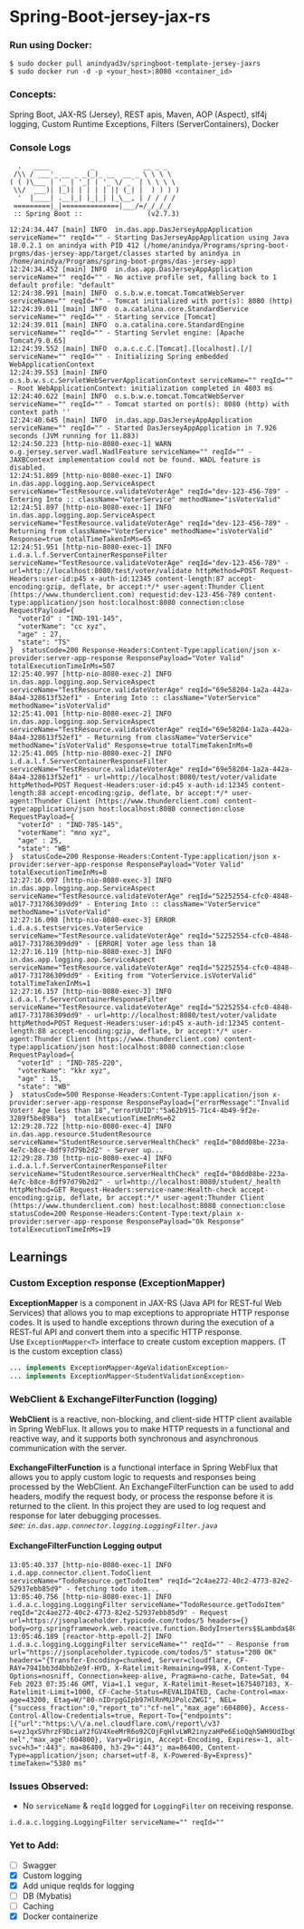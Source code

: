 # Spring-Boot-jersey-jax-rs

### Run using Docker:
```
$ sudo docker pull anindyad3v/springboot-template-jersey-jaxrs
$ sudo docker run -d -p <your_host>:8080 <container_id>
```

### Concepts:
Spring Boot, JAX-RS (Jersey), REST apis, Maven, AOP (Aspect), slf4j logging, Custom Runtime Exceptions, Filters (ServerContainers), Docker  

### Console Logs
```
  .   ____          _            __ _ _
 /\\ / ___'_ __ _ _(_)_ __  __ _ \ \ \ \
( ( )\___ | '_ | '_| | '_ \/ _` | \ \ \ \
 \\/  ___)| |_)| | | | | || (_| |  ) ) ) )
  '  |____| .__|_| |_|_| |_\__, | / / / /
 =========|_|==============|___/=/_/_/_/
 :: Spring Boot ::                (v2.7.3)

12:24:34.447 [main] INFO  in.das.app.DasJerseyAppApplication serviceName="" reqId="" - Starting DasJerseyAppApplication using Java 18.0.2.1 on anindya with PID 412 (/home/anindya/Programs/spring-boot-prgms/das-jersey-app/target/classes started by anindya in /home/anindya/Programs/spring-boot-prgms/das-jersey-app)
12:24:34.452 [main] INFO  in.das.app.DasJerseyAppApplication serviceName="" reqId="" - No active profile set, falling back to 1 default profile: "default"
12:24:38.991 [main] INFO  o.s.b.w.e.tomcat.TomcatWebServer serviceName="" reqId="" - Tomcat initialized with port(s): 8080 (http)
12:24:39.011 [main] INFO  o.a.catalina.core.StandardService serviceName="" reqId="" - Starting service [Tomcat]
12:24:39.011 [main] INFO  o.a.catalina.core.StandardEngine serviceName="" reqId="" - Starting Servlet engine: [Apache Tomcat/9.0.65]
12:24:39.552 [main] INFO  o.a.c.c.C.[Tomcat].[localhost].[/] serviceName="" reqId="" - Initializing Spring embedded WebApplicationContext
12:24:39.553 [main] INFO  o.s.b.w.s.c.ServletWebServerApplicationContext serviceName="" reqId="" - Root WebApplicationContext: initialization completed in 4803 ms
12:24:40.622 [main] INFO  o.s.b.w.e.tomcat.TomcatWebServer serviceName="" reqId="" - Tomcat started on port(s): 8080 (http) with context path ''
12:24:40.645 [main] INFO  in.das.app.DasJerseyAppApplication serviceName="" reqId="" - Started DasJerseyAppApplication in 7.926 seconds (JVM running for 11.883)
12:24:50.223 [http-nio-8080-exec-1] WARN  o.g.jersey.server.wadl.WadlFeature serviceName="" reqId="" - JAXBContext implementation could not be found. WADL feature is disabled.
12:24:51.809 [http-nio-8080-exec-1] INFO  in.das.app.logging.aop.ServiceAspect serviceName="TestResource.validateVoterAge" reqId="dev-123-456-789" - Entering Into :: className="VoterService" methodName="isVoterValid"
12:24:51.897 [http-nio-8080-exec-1] INFO  in.das.app.logging.aop.ServiceAspect serviceName="TestResource.validateVoterAge" reqId="dev-123-456-789" - Returning from className="VoterService" methodName="isVoterValid" Response=true totalTimeTakenInMs=65
12:24:51.951 [http-nio-8080-exec-1] INFO  i.d.a.l.f.ServerContainerResponseFilter serviceName="TestResource.validateVoterAge" reqId="dev-123-456-789" - url=http://localhost:8080/test/voter/validate httpMethod=POST Request-Headers:user-id:p45 x-auth-id:12345 content-length:87 accept-encoding:gzip, deflate, br accept:*/* user-agent:Thunder Client (https://www.thunderclient.com) requestid:dev-123-456-789 content-type:application/json host:localhost:8080 connection:close RequestPayload={
  "voterId" : "IND-191-145",
  "voterName": "cc xyz",
  "age" : 27,
  "state": "TS"
}  statusCode=200 Response-Headers:Content-Type:application/json x-provider:server-app-response ResponsePayload="Voter Valid"  totalExecutionTimeInMs=507
12:25:40.997 [http-nio-8080-exec-2] INFO  in.das.app.logging.aop.ServiceAspect serviceName="TestResource.validateVoterAge" reqId="69e58204-1a2a-442a-84a4-328613f52ef1" - Entering Into :: className="VoterService" methodName="isVoterValid"
12:25:41.001 [http-nio-8080-exec-2] INFO  in.das.app.logging.aop.ServiceAspect serviceName="TestResource.validateVoterAge" reqId="69e58204-1a2a-442a-84a4-328613f52ef1" - Returning from className="VoterService" methodName="isVoterValid" Response=true totalTimeTakenInMs=0
12:25:41.005 [http-nio-8080-exec-2] INFO  i.d.a.l.f.ServerContainerResponseFilter serviceName="TestResource.validateVoterAge" reqId="69e58204-1a2a-442a-84a4-328613f52ef1" - url=http://localhost:8080/test/voter/validate httpMethod=POST Request-Headers:user-id:p45 x-auth-id:12345 content-length:88 accept-encoding:gzip, deflate, br accept:*/* user-agent:Thunder Client (https://www.thunderclient.com) content-type:application/json host:localhost:8080 connection:close RequestPayload={
  "voterId" : "IND-785-145",
  "voterName": "mno xyz",
  "age" : 25,
  "state": "WB"
}  statusCode=200 Response-Headers:Content-Type:application/json x-provider:server-app-response ResponsePayload="Voter Valid"  totalExecutionTimeInMs=8
12:27:16.097 [http-nio-8080-exec-3] INFO  in.das.app.logging.aop.ServiceAspect serviceName="TestResource.validateVoterAge" reqId="52252554-cfc0-4848-a017-731786309dd9" - Entering Into :: className="VoterService" methodName="isVoterValid"
12:27:16.098 [http-nio-8080-exec-3] ERROR i.d.a.s.testservices.VoterService serviceName="TestResource.validateVoterAge" reqId="52252554-cfc0-4848-a017-731786309dd9" - [ERROR] Voter age less than 18
12:27:16.119 [http-nio-8080-exec-3] INFO  in.das.app.logging.aop.ServiceAspect serviceName="TestResource.validateVoterAge" reqId="52252554-cfc0-4848-a017-731786309dd9" - Exiting from "VoterService.isVoterValid" totalTimeTakenInMs=1
12:27:16.157 [http-nio-8080-exec-3] INFO  i.d.a.l.f.ServerContainerResponseFilter serviceName="TestResource.validateVoterAge" reqId="52252554-cfc0-4848-a017-731786309dd9" - url=http://localhost:8080/test/voter/validate httpMethod=POST Request-Headers:user-id:p45 x-auth-id:12345 content-length:88 accept-encoding:gzip, deflate, br accept:*/* user-agent:Thunder Client (https://www.thunderclient.com) content-type:application/json host:localhost:8080 connection:close RequestPayload={
  "voterId" : "IND-785-220",
  "voterName": "kkr xyz",
  "age" : 15,
  "state": "WB"
}  statusCode=500 Response-Headers:Content-Type:application/json x-provider:server-app-response ResponsePayload={"errorMessage":"Invalid Voter! Age less than 18","errorUUID":"5a62b915-71c4-4b49-9f2e-3289f5be898a"}  totalExecutionTimeInMs=62
12:29:28.722 [http-nio-8080-exec-4] INFO  in.das.app.resource.StudentResource serviceName="StudentResource.serverHealthCheck" reqId="08dd08be-223a-4e7c-b8ce-8df97d79b2d2" - Server up...
12:29:28.730 [http-nio-8080-exec-4] INFO  i.d.a.l.f.ServerContainerResponseFilter serviceName="StudentResource.serverHealthCheck" reqId="08dd08be-223a-4e7c-b8ce-8df97d79b2d2" - url=http://localhost:8080/student/_health httpMethod=GET Request-Headers:service-name:Health-check accept-encoding:gzip, deflate, br accept:*/* user-agent:Thunder Client (https://www.thunderclient.com) host:localhost:8080 connection:close  statusCode=200 Response-Headers:Content-Type:text/plain x-provider:server-app-response ResponsePayload="Ok Response"  totalExecutionTimeInMs=19
```

## Learnings
### Custom Exception response (ExceptionMapper)
__ExceptionMapper__ is a component in JAX-RS (Java API for REST-ful Web Services) that allows you to map exceptions to appropriate HTTP response codes. It is used to handle exceptions thrown during the execution of a REST-ful API and convert them into a specific HTTP response.  
Use `ExceptionMapper<T>` interface to create custom exception mappers. (T is the custom exception class)
```java
... implements ExceptionMapper<AgeValidationException>
... implements ExceptionMapper<StudentValidationException>
```

### WebClient & ExchangeFilterFunction (logging)
__WebClient__ is a reactive, non-blocking, and client-side HTTP client available in Spring WebFlux. It allows you to make HTTP requests in a functional and reactive way, and it supports both synchronous and asynchronous communication with the server.  
<br/>
__ExchangeFilterFunction__ is a functional interface in Spring WebFlux that allows you to apply custom logic to requests and responses being processed by the WebClient. An ExchangeFilterFunction can be used to add headers, modify the request body, or process the response before it is returned to the client. In this project they are used to log request and response for later debugging processes.  
_see: `in.das.app.connector.logging.LoggingFilter.java`_

#### ExchangeFilterFunction Logging output
```
13:05:40.337 [http-nio-8080-exec-1] INFO  i.d.app.connector.client.TodoClient serviceName="TodoResource.getTodoItem" reqId="2c4ae272-40c2-4773-82e2-52937ebb85d9" - fetching todo item...
13:05:40.756 [http-nio-8080-exec-1] INFO  i.d.a.c.logging.LoggingFilter serviceName="TodoResource.getTodoItem" reqId="2c4ae272-40c2-4773-82e2-52937ebb85d9" - Request url=https://jsonplaceholder.typicode.com/todos/5 headers={} body=org.springframework.web.reactive.function.BodyInserters$$Lambda$801/0x000000080113bd88@50d28764
13:05:46.189 [reactor-http-epoll-2] INFO  i.d.a.c.logging.LoggingFilter serviceName="" reqId="" - Response from url="https://jsonplaceholder.typicode.com/todos/5" status="200 OK" headers="{Transfer-Encoding=chunked, Server=cloudflare, CF-RAY=7941bb3d4bbb2e9f-HYD, X-Ratelimit-Remaining=998, X-Content-Type-Options=nosniff, Connection=keep-alive, Pragma=no-cache, Date=Sat, 04 Feb 2023 07:35:46 GMT, Via=1.1 vegur, X-Ratelimit-Reset=1675407103, X-Ratelimit-Limit=1000, CF-Cache-Status=REVALIDATED, Cache-Control=max-age=43200, Etag=W/"80-nIDrpgGIpb97HlRnMUJPolcZWGI", NEL={"success_fraction":0,"report_to":"cf-nel","max_age":604800}, Access-Control-Allow-Credentials=true, Report-To={"endpoints":[{"url":"https:\/\/a.nel.cloudflare.com\/report\/v3?s=vzJqxSVhrzF9DciaY2fGV4XeeMrR6o92COjFqHlvLWR2inyzaHPe6EioQqh5WH9UdIbgOE6FvUW6qCbpjM%2BPc6EDlKWSZiiPKwDU%2FSmD6BDUjJjBCPzzCndO9lHZOzjFbpnd%2BbFg5NZp%2FCckWMZO"}],"group":"cf-nel","max_age":604800}, Vary=Origin, Accept-Encoding, Expires=-1, alt-svc=h3=":443"; ma=86400, h3-29=":443"; ma=86400, Content-Type=application/json; charset=utf-8, X-Powered-By=Express}" timeTaken="5380 ms"
```

### Issues Observed:
- No `serviceName` & `reqId` logged for `LoggingFilter` on receiving response. 
```
i.d.a.c.logging.LoggingFilter serviceName="" reqId=""
```

### Yet to Add:

- [ ] Swagger
- [X] Custom logging
- [X] Add unique reqIds for logging
- [ ] DB (Mybatis)
- [ ] Caching
- [X] Docker containerize
